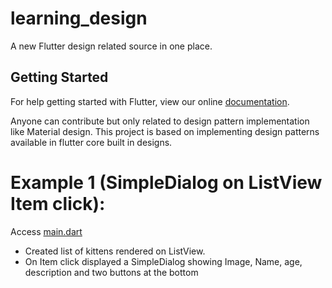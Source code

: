 # learning_design

A new Flutter design related source in one place. 

## Getting Started

For help getting started with Flutter, view our online
[documentation](https://flutter.io/).

Anyone can contribute but only related to design pattern implementation like Material design. This project is based on implementing design patterns available in flutter core built in designs. 

# Example 1 (SimpleDialog on ListView Item click):

Access [main.dart](https://github.com/ZubairKh/flutter_design_learning/blob/master/lib/main.dart) 

- Created list of kittens rendered on ListView.
- On Item click displayed a SimpleDialog showing Image, Name, age, description and two buttons at the bottom 
